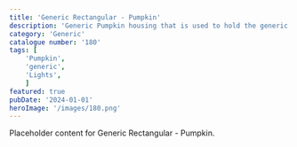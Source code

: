 ```yaml
---
title: 'Generic Rectangular - Pumpkin'
description: 'Generic Pumpkin housing that is used to hold the generic Pumpkin fronts. Can also be found in the collections page on Patreon.'
category: 'Generic'
catalogue number: '180'
tags: [
    'Pumpkin', 
    'generic',
    'Lights', 
    ]
featured: true
pubDate: '2024-01-01'
heroImage: '/images/180.png'
---
```


Placeholder content for Generic Rectangular - Pumpkin.